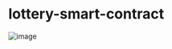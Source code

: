 # lottery-smart-contract
![image](https://user-images.githubusercontent.com/18364855/178288842-23d2aa8a-56dc-41b5-82aa-d3755ac434fd.png)
